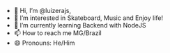 - 👋 Hi, I’m @luizerajs, 
- 👀 I’m interested in Skateboard, Music and Enjoy life!
- 🌱 I’m currently learning Backend with NodeJS
- 📫 How to reach me MG/Brazil
- 😄 Pronouns: He/Him

<!---
luizerajs/luizerajs is a ✨ special ✨ repository because its `README.md` (this file) appears on your GitHub profile.
You can click the Preview link to take a look at your changes.
--->
